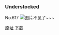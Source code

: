 ### Understocked
No.617
![图片不见了~~~](https://imgs.xkcd.com/comics/understocked.png)

[原址](https://xkcd.com//617) [下载](https://imgs.xkcd.com/comics/understocked.png)

